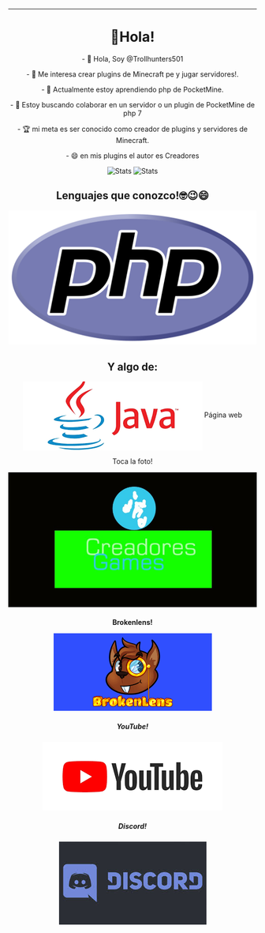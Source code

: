 <hr>
<h1 align="center"> 👋Hola!
</h1>
<p align="center"> - 👋 Hola, Soy @Trollhunters501
<p align="center"> - 👀 Me interesa crear plugins de Minecraft pe y jugar servidores!.
<p align="center"> - 🌱 Actualmente estoy aprendiendo php de PocketMine.
<p align="center"> - 💞️ Estoy buscando colaborar en un servidor o un plugin de PocketMine de php 7
<p align="center"> - 🏆 mi meta es ser conocido como creador de plugins y servidores de Minecraft.
<p align="center"> - 😄 en mis plugins el autor es Creadores
<div align="center">

![Stats](https://github-readme-stats.vercel.app/api?username=Trollhunters501&theme=dark&show_icons=true&count_private=true&include_all_commits=true) 
![Stats](https://github-readme-stats.vercel.app/api/top-langs/?username=Trollhunters501&show_icons=true&theme=dark)
<h2 align="center"> Lenguajes que conozco!🤓😉😄
</h2>
<img src="https://raw.githubusercontent.com/Trollhunters501/Trollhunters501/main/php.png" />
<h2 aling="center"> Y algo de:
</h2>
<img src="https://raw.githubusercontent.com/Trollhunters501/Trollhunters501/main/java.png"
<img src="https://raw.githubusercontent.com/Trollhunters501/Trollhunters501/main/javascript.png"
<h3 align="center"> Página web
</h3> 
<p align="center"> Toca la foto! </p>
<a href="https://creadoresgames.blogspot.com/?m=1"> <img src="https://raw.githubusercontent.com/Trollhunters501/Trollhunters501/main/Creadores.jpg" />
</a>
<h4 aling="Center"> Brokenlens!
<p align="center">
<a href="https://www.brlns.net/forums/members/trollhunters501.51386/"> <img src="https://raw.githubusercontent.com/Trollhunters501/Trollhunters501/main/brokenlens.png"/> </a>
<h5 align="center"> YouTube! 
</h1>
<p align="center">
<a href="https://m.youtube.com/channel/UC0Y6PCdP58OKnGpDDDG6EcQ"> <img src="https://raw.githubusercontent.com/Trollhunters501/Trollhunters501/main/images.png"/> </a>
<h5 align="Center"> Discord!
</h1>
<p align="center">
<a href="https://discord.gg/HeMbkhnYMR"> <img src="https://raw.githubusercontent.com/Trollhunters501/Trollhunters501/main/Discord.jpeg"/> </a>
<!---
Trollhunters501/Trollhunters501 su página ✨ special ✨  causado por `README.md` (this file) aparece en tu GitHub profile.
You can click the Preview link to take a look at your changes.
--->
